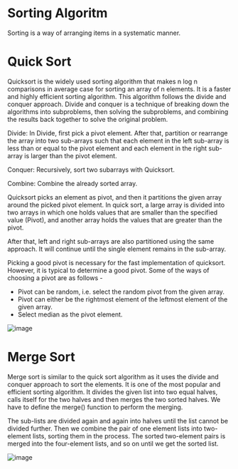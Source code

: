 # Sorting Algoritm
Sorting is a way of arranging items in a systematic manner.

# Quick Sort

Quicksort is the widely used sorting algorithm that makes n log n comparisons in average case for sorting an array of n elements. It is a faster and highly efficient sorting algorithm. This algorithm follows the divide and conquer approach. Divide and conquer is a technique of breaking down the algorithms into subproblems, then solving the subproblems, and combining the results back together to solve the original problem.

Divide: In Divide, first pick a pivot element. After that, partition or rearrange the array into two sub-arrays such that each element in the left sub-array is less than or equal to the pivot element and each element in the right sub-array is larger than the pivot element.

Conquer: Recursively, sort two subarrays with Quicksort.

Combine: Combine the already sorted array.

Quicksort picks an element as pivot, and then it partitions the given array around the picked pivot element. In quick sort, a large array is divided into two arrays in which one holds values that are smaller than the specified value (Pivot), and another array holds the values that are greater than the pivot.

After that, left and right sub-arrays are also partitioned using the same approach. It will continue until the single element remains in the sub-array.

Picking a good pivot is necessary for the fast implementation of quicksort. However, it is typical to determine a good pivot. Some of the ways of choosing a pivot are as follows -

* Pivot can be random, i.e. select the random pivot from the given array.
* Pivot can either be the rightmost element of the leftmost element of the given array.
* Select median as the pivot element.

![image](https://user-images.githubusercontent.com/83088512/213766293-4c2f0aba-fcfb-4c73-9dc5-1b659e3a6138.png)


# Merge Sort

Merge sort is similar to the quick sort algorithm as it uses the divide and conquer approach to sort the elements. It is one of the most popular and efficient sorting algorithm. It divides the given list into two equal halves, calls itself for the two halves and then merges the two sorted halves. We have to define the merge() function to perform the merging.

The sub-lists are divided again and again into halves until the list cannot be divided further. Then we combine the pair of one element lists into two-element lists, sorting them in the process. The sorted two-element pairs is merged into the four-element lists, and so on until we get the sorted list.

![image](https://user-images.githubusercontent.com/83088512/213766198-bdbd1674-18ee-46a0-a2a2-d5e379d698a3.png)

